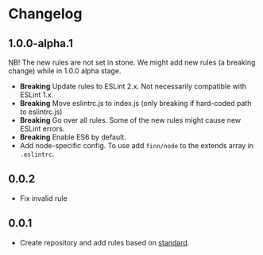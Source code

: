# Changelog

## 1.0.0-alpha.1

NB! The new rules are not set in stone. We might add new rules (a breaking change) while in 1.0.0 alpha stage.

* **Breaking** Update rules to ESLint 2.x. Not necessarily compatible with ESLint 1.x.
* **Breaking** Move eslintrc.js to index.js (only breaking if hard-coded path to eslintrc.js)
* **Breaking** Go over all rules. Some of the new rules might cause new ESLint errors.
* **Breaking** Enable ES6 by default.
* Add node-specific config. To use add `finn/node` to the extends array in `.eslintrc`.

## 0.0.2
* Fix invalid rule

## 0.0.1
* Create repository and add rules based on [standard](https://github.com/feross/eslint-config-standard).
